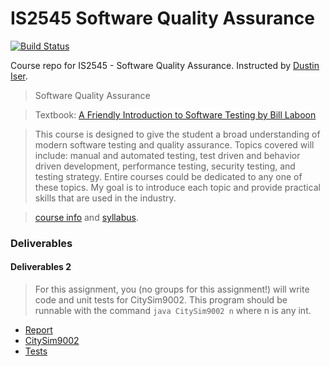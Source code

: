 # IS2545 Software Quality Assurance

[![Build Status](https://travis-ci.org/Xynoci/IS2545_Software_Quality_Assurance.svg?branch=master)](https://travis-ci.org/Xynoci/IS2545_Software_Quality_Assurance)

Course repo for IS2545 - Software Quality Assurance. Instructed by [Dustin Iser](mailto:diser@pitt.edu).

>Software Quality Assurance 

>Textbook: [A Friendly Introduction to Software Testing by Bill Laboon](https://github.com/laboon/software-testing/blob/master/software-testing-laboon-ebook.pdf)

>This course is designed to give the student a broad understanding of modern software testing and quality assurance. Topics covered will include: manual and automated testing, test driven and behavior driven development, performance testing, security testing, and testing strategy. Entire courses could be dedicated to any one of these topics. My goal is to introduce each topic and provide practical skills that are used in the industry.

>[course info](https://github.com/asphaltpanthers/IS2545/blob/master/course-info.md) and [syllabus](https://github.com/asphaltpanthers/IS2545/blob/master/syllabus.md).

### Deliverables

#### Deliverables 2

>For this assignment, you (no groups for this assignment!) will write code and unit tests for CitySim9002.  This program should be runnable with the command `java CitySim9002 n` where n is any int.


   - [Report](./deliverables/deliverable_2_unit_test.md)
   - [CitySim9002](./src/main/java/citysim9002)
   - [Tests](https://github.com/Xynoci/IS2545_Software_Quality_Assurance/tree/master/src/test/java/hw2)

